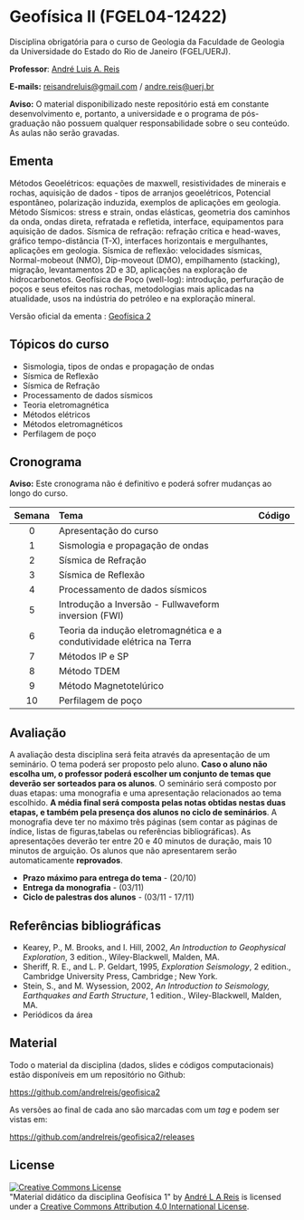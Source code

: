 # Geofísica II (FGEL04-12422)
Disciplina obrigatória para o curso de Geologia da Faculdade de Geologia da Universidade do Estado do Rio de Janeiro (FGEL/UERJ).

**Professor**: [André Luis A. Reis](https://www.pinga-lab.org/people/andre.html)

**E-mails:** reisandreluis@gmail.com / andre.reis@uerj.br

**Aviso:** O material disponibilizado neste repositório está em constante desenvolvimento e, portanto, a universidade e o programa de pós-graduação não possuem qualquer responsabilidade sobre o seu conteúdo. As aulas não serão gravadas.

## Ementa

Métodos Geoelétricos: equações de maxwell, resistividades de minerais e rochas, aquisição de dados - tipos de arranjos geoelétricos, Potencial espontâneo, polarização induzida, exemplos de aplicações em geologia. Método Sísmicos: stress e strain, ondas elásticas, geometria dos caminhos da onda, ondas direta, refratada e refletida, interface, equipamentos para aquisição de dados. Sísmica de refração: refração crítica e head-waves, gráfico tempo-distância (T-X), interfaces horizontais e mergulhantes, aplicações em geologia. Sísmica de reflexão: velocidades sísmicas, Normal-mobeout (NMO), Dip-moveout (DMO), empilhamento (stacking), migração, levantamentos 2D e 3D, aplicações na exploração de hidrocarbonetos. Geofísica de Poço (well-log): introdução, perfuração de poços e seus efeitos nas rochas, metodologias mais aplicadas na atualidade, usos na indústria do petróleo e na exploração mineral.

Versão oficial da ementa : [Geofísica 2](http://www.ementario.uerj.br/ementa.php?cdg_disciplina=12422)

## Tópicos do curso

* Sismologia, tipos de ondas e propagação de ondas
* Sísmica de Reflexão
* Sísmica de Refração
* Processamento de dados sísmicos
* Teoria eletromagnética
* Métodos elétricos
* Métodos eletromagnéticos
* Perfilagem de poço

## Cronograma

**Aviso:** Este cronograma não é definitivo e poderá sofrer mudanças ao longo do curso.

Semana | Tema                                 | Código |
|:------:|:-------------------------------------|:-------:|
| 0    | Apresentação do curso |    |
| 1    | Sismologia e propagação de ondas  |  |
| 2    | Sísmica de Refração  | |
| 3    | Sísmica de Reflexão | |
| 4    | Processamento de dados sísmicos |  |
| 5    | Introdução a Inversão - Fullwaveform inversion (FWI)   | |
| 6    | Teoria da indução eletromagnética e a condutividade elétrica na Terra | |
| 7    | Métodos IP e SP  | |
| 8    | Método TDEM | |
| 9    | Método Magnetotelúrico| |
| 10   | Perfilagem de poço | |

## Avaliação

A avaliação desta disciplina será feita através da apresentação de um seminário.
O tema poderá ser proposto pelo aluno. **Caso o aluno não escolha um, o professor
poderá escolher um conjunto de temas que deverão ser sorteados para os alunos**.
O seminário será composto por duas etapas: uma monografia e uma apresentação
relacionados ao tema escolhido. **A média final será composta pelas notas obtidas
nestas duas etapas, e também pela presença dos alunos no ciclo de seminários**.
A monografia deve ter no máximo três páginas (sem contar as páginas de índice,
listas de figuras,tabelas ou referências bibliográficas). As apresentações
deverão ter entre 20 e 40 minutos de duração, mais 10 minutos de arguição.
Os alunos que não apresentarem serão automaticamente **reprovados**.

- **Prazo máximo para entrega do tema** - (20/10)
- **Entrega da monografia** - (03/11)
- **Ciclo de palestras dos alunos** - (03/11 - 17/11)

## Referências bibliográficas

* Kearey, P., M. Brooks, and I. Hill, 2002, *An Introduction to Geophysical Exploration*, 3 edition., Wiley-Blackwell, Malden, MA.
* Sheriff, R. E., and L. P. Geldart, 1995, *Exploration Seismology*, 2 edition., Cambridge University Press, Cambridge ; New York.
* Stein, S., and M. Wysession, 2002, *An Introduction to Seismology, Earthquakes and Earth Structure*, 1 edition., Wiley-Blackwell, Malden, MA.
* Periódicos da área

## Material

Todo o material da disciplina (dados, slides e códigos computacionais) estão disponíveis em um repositório no Github:

https://github.com/andrelreis/geofisica2

As versões ao final de cada ano são marcadas com um *tag* e podem ser vistas em:

https://github.com/andrelreis/geofisica2/releases


## License

<a rel="license" href="http://creativecommons.org/licenses/by/4.0/"><img alt="Creative Commons License" style="border-width:0" src="https://i.creativecommons.org/l/by/4.0/88x31.png" /></a><br /><span xmlns:dct="http://purl.org/dc/terms/" href="http://purl.org/dc/dcmitype/Text" property="dct:title" rel="dct:type">"Material didático da disciplina Geofísica 1"</span>
by <a xmlns:cc="http://creativecommons.org/ns#" href="https://github.com/andrelreis/geofisica2" property="cc:attributionName" rel="cc:attributionURL">André L A Reis</a> is licensed under a <a rel="license" href="http://creativecommons.org/licenses/by/4.0/">Creative Commons Attribution 4.0 International License</a>.
